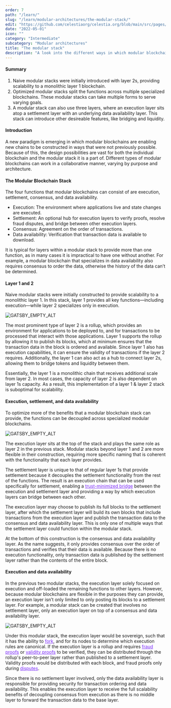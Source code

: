 ```yaml
---
order: 7
path: "/learn/"
slug: "/learn/modular-architectures/the-modular-stack/"
edit: "https://github.com/celestiaorg/celestia.org/blob/main/src/pages/markdown-pages/learn/modular%20architectures%20-%20the%20modular%20stack.md"
date: "2022-05-01"
icon: ""
category: "Intermediate"
subcategory: "Modular architectures"
title: "The modular stack"
description: "A look into the different ways in which modular blockchains can be interconnected."
---
```


<head>
  <meta name="twitter:card" content="summary_large_image">
  <meta name="twitter:site" content="@CelestiaOrg">
  <meta name="twitter:creator" content="@likebeckett">
  <meta name="twitter:title" content="The Modular Stack">
  <meta name="twitter:description" content="A new paradigm is emerging in which modular blockchains are enabling new chains to be constructed in ways that were not previously possible.">
  <meta name="twitter:image" content="https://raw.githubusercontent.com/celestiaorg/celestia.org/main/src/pages/markdown-pages/learn/images/learn-modular-twitter-card.png">
</head>

#### Summary
1. Naive modular stacks were initially introduced with layer 2s, providing scalability to a monolithic layer 1 blockchain. 
2. Optimized modular stacks split the functions across multiple specialized blockchains. These modular stacks can take multiple forms to serve varying goals.
3. A modular stack can also use three layers, where an execution layer sits atop a settlement layer with an underlying data availability layer. This stack can introduce other desireable features, like bridging and liquidity.

#### Introduction
A new paradigm is emerging in which modular blockchains are enabling new chains to be constructed in ways that were not previously possible. Because of this, the design possibilities are vast for both the individual blockchain and the modular stack it is a part of. Different types of modular blockchains can work in a collaborative manner, varying by purpose and architecture.

#### The Modular Blockchain Stack
The four functions that modular blockchains can consist of are execution, settlement, consensus, and data availability. 

- Execution: The environment where applications live and state changes are executed.
- Settlement: An optional hub for execution layers to verify proofs, resolve fraud disputes, and bridge between other execution layers.
- Consensus: Agreement on the order of transactions.
- Data availability: Verification that transaction data is available to download.

It is typical for layers within a modular stack to provide more than one function, as in many cases it is impractical to have one without another. For example, a modular blockchain that specializes in data availability also requires consensus to order the data, otherwise the history of the data can’t be determined.

#### Layer 1 and 2
Naive modular stacks were initially constructed to provide scalability to a monolithic layer 1. In this stack, layer 1 provides all key functions—including execution—while layer 2 specializes only in execution.

![GATSBY_EMPTY_ALT](./images/execution-layer+monolithic.png)

The most prominent type of layer 2 is a rollup, which provides an environment for applications to be deployed to, and for transactions to be processed that interact with those applications. Layer 1 supports the rollup by allowing it to publish its blocks, which at minimum ensures that the transaction data in the block is ordered and available. Since layer 1 also has execution capabilities, it can ensure the validity of transactions if the layer 2 requires. Additionally, the layer 1 can also act as a hub to connect layer 2s, allowing them to bridge tokens and liquidity between them.

Essentially, the layer 1 is a monolithic chain that receives additional scale from layer 2. In most cases, the capacity of layer 2 is also dependent on layer 1s capacity. As a result, this implementation of a layer 1 & layer 2 stack is suboptimal for scalability.

#### Execution, settlement, and data availability
To optimize more of the benefits that a modular blockchain stack can provide, the functions can be decoupled across specialized modular blockchains.

![GATSBY_EMPTY_ALT](./images/3-layer-stack.png)

The execution layer sits at the top of the stack and plays the same role as layer 2 in the previous stack. Modular stacks beyond layer 1 and 2 are more flexible in their construction, requiring more specific naming that is coherent with the functionality that each layer provides.

The settlement layer is unique to that of regular layer 1s that provide settlement because it decouples the settlement functionality from the rest of the functions. The result is an execution chain that can be used specifically for settlement, enabling a <a href="https://celestia.org/glossary/trust-minimized-bridge" target="_blank" rel="noopener noreferrer" style="color:#7B2BF9;">trust-minimized bridge</a> between the execution and settlement layer and providing a way by which execution layers can bridge between each other.

The execution layer may choose to publish its full blocks to the settlement layer, after which the settlement layer will build its own blocks that include transactions from the execution layer and publish the transaction data to the consensus and data availability layer. This is only one of multiple ways that the settlement layer could function within the modular stack.

At the bottom of this construction is the consensus and data availability layer. As the name suggests, it only provides consensus over the order of transactions and verifies that their data is available. Because there is no execution functionality, only transaction data is published by the settlement layer rather than the contents of the entire block. 

#### Execution and data availability
In the previous two modular stacks, the execution layer solely focused on execution and off-loaded the remaining functions to other layers. However, because modular blockchains are flexible in the purposes they can provide, an execution layer isn’t only limited to only posting its blocks to a settlement layer. For example, a modular stack can be created that involves no settlement layer, only an execution layer on top of a consensus and data availability layer.

![GATSBY_EMPTY_ALT](./images/execution+consensus-layer.png)

Under this modular stack, the execution layer would be sovereign, such that it has the ability to <a href="https://celestia.org/glossary/fork" target="_blank" rel="noopener noreferrer" style="color:#7B2BF9;">fork</a>, and for its nodes to determine which execution rules are canonical. If the execution layer is a rollup and requires <a href="https://celestia.org/glossary/state-transition-fraud-proof" target="_blank" rel="noopener noreferrer" style="color:#7B2BF9;">fraud proofs</a> or <a href="https://celestia.org/glossary/validity-proof" target="_blank" rel="noopener noreferrer" style="color:#7B2BF9;">validity proofs</a> to be verified, they can be distributed through the rollup's peer-to-peer layer rather than published to a settlement layer. Validity proofs would be distributed with each block, and fraud proofs only during <a href="https://celestia.org/glossary/dispute-resolution" target="_blank" rel="noopener noreferrer" style="color:#7B2BF9;">disputes</a>.

Since there is no settlement layer involved, only the data availability layer is responsible for providing security for transaction ordering and data availability. This enables the execution layer to receive the full scalability benefits of decoupling consensus from execution as there is no middle layer to forward the transaction data to the base layer.
